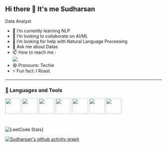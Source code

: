 ## Hi there 👋 It's me Sudharsan

Data Analyst
- 🌱 I’m currently learning NLP
- 👯 I’m looking to collaborate on AI/ML
- 🤔 I’m looking for help with Natural Language Processing
- 💬 Ask me about Datas
- 📫 How to reach me :
<br /> [<img src="https://img.shields.io/badge/LinkedIn-0077B5?style=for-the-badge&logo=linkedin&logoColor=white" />](www.linkedin.com/in/sudharsan-t-85361b1a4/)
- 😄 Pronouns: Techie
- ⚡ Fun fact: I Roast.

---

### 🧰 Languages and Tools
<img height="50" width="50" src="https://img.icons8.com/color/48/000000/python.png" /> <img height="50" width="50" src="https://img.icons8.com/color/48/000000/mysql-logo.png"/> <img height="50" width="50" src="https://img.icons8.com/color/48/000000/mongodb.png"/> <img height="50" width="50" src="https://img.icons8.com/color/48/000000/visual-studio-code-2019.png"/> <img height="50" width="50" src="https://img.icons8.com/color/48/000000/pycharm.png"/> <img height="50" width="50" src="https://img.icons8.com/color/50/000000/git.png"/> <img height="50" width="50" src="https://img.icons8.com/dusk/64/000000/anaconda.png"/>

#

![LeetCode Stats](https://leetcard.jacoblin.cool/Sudharsan_T7?theme=dark&font=Marcellus&ext=activity)]

[![Sudharsan's github activity graph](https://github-readme-activity-graph.vercel.app/graph?username=Sudharsan-T&bg_color=000000&color=ffffff&line=04ff00&point=ff0000&area=true&hide_border=true)](https://github.com/ashutosh00710/github-readme-activity-graph)
